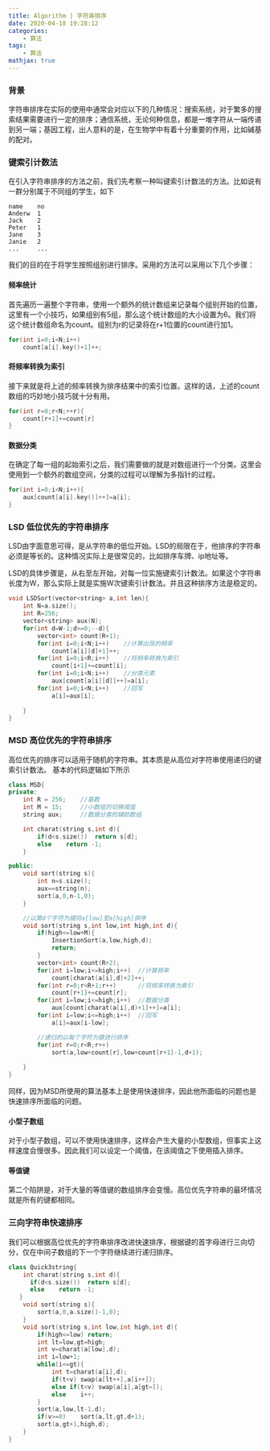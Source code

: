 ```yaml
---
title: Algorithm | 字符串排序
date: 2020-04-18 19:28:12
categories:
    - 算法
tags: 
    - 算法
mathjax: true
---
```


### 背景

字符串排序在实际的使用中通常会对应以下的几种情况：搜索系统，对于繁多的搜索结果需要进行一定的排序；通信系统，无论何种信息，都是一堆字符从一端传递到另一端；基因工程，出人意料的是，在生物学中有着十分重要的作用，比如碱基的配对。
<!--more-->
### 键索引计数法

在引入字符串排序的方法之前，我们先考察一种叫键索引计数法的方法。比如说有一群分别属于不同组的学生，如下

```
name	no
Anderw	1
Jack	2
Peter	1
Jane	3
Janie	2
...		...
```

我们的目的在于将学生按照组别进行排序。采用的方法可以采用以下几个步骤：

#### 频率统计

首先遍历一遍整个字符串，使用一个额外的统计数组来记录每个组别开始的位置，这里有一个小技巧，如果组别有5组，那么这个统计数组的大小设置为6。我们将这个统计数组命名为count。组别为r的记录将在r+1位置的count进行加1。

```c++
for(int i=0;i<N;i++)
	count[a[i].key()+1]++;
```

#### 将频率转换为索引

接下来就是将上述的频率转换为排序结果中的索引位置。这样的话，上述的count数组的巧妙地小技巧就十分有用。

```c++
for(int r=0;r<N;++r){
	count[r+1]+=count[r]
}
```

#### 数据分类

在确定了每一组的起始索引之后，我们需要做的就是对数组进行一个分类。这里会使用到一个额外的数组空间，分类的过程可以理解为多指针的过程。

```c++
for(int i=0;i<N;i++){
	aux[count[a[i].key()]++]=a[i];
}
```

### LSD 低位优先的字符串排序


LSD由字面意思可得，是从字符串的低位开始。LSD的局限在于，他排序的字符串必须是等长的。这种情况实际上是很常见的，比如排序车牌、ip地址等。


LSD的具体步骤是，从右至左开始，对每一位实施键索引计数法。如果这个字符串长度为W，那么实际上就是实施W次键索引计数法。并且这种排序方法是稳定的。

```c++
void LSDSort(vector<string> a,int len){
	int N=a.size();
	int R=256;
	vector<string> aux(N);
	for(int d=W-1;d>=0;--d){
		vector<int> count(R+1);
		for(int i=0;i<N;i++)	//计算出现的频率
			count[a[i][d]+1]++;
		for(int i=0;i<R;i++)	//将频率转换为索引
			count[i+1]+=count[i];
		for(int i=0;i<N;i++)	//分类元素
			aux[count[a[i][d]]++]=a[i];
		for(int i=0;i<N;i++)	//回写
			a[i]=aux[i];
		
	}
}
```

### MSD 高位优先的字符串排序
高位优先的排序可以适用于随机的字符串。其本质是从高位对字符串使用递归的键索引计数法。 基本的代码逻辑如下所示
```c++
class MSD{
private:
    int R = 256;    //基数
    int M = 15;     //小数组的切换阈值
    string aux;     //数据分类的辅助数组

    int charat(string s,int d){
        if(d<s.size())  return s[d];
        else    return -1;
    }

public:
    void sort(string s){
        int n=s.size();
        aux==string(n);
        sort(a,0,n-1,0);
    }

    //以第d个字符为键将a[low]至a[high]排序
    void sort(string s,int low,int high,int d){
        if(high<=low+M){
            InsertionSort(a,low,high,d);
            return;
        }
        vector<int> count(R+2);
        for(int i=low;i<=high;i++)  //计算频率
            count[charat(a[i],d)+2]++;
        for(int r=0;r<R+1;r++)      //将频率转换为索引
            count[r+1]+=count[r];
        for(int i=low;i<=high;i++)  //数据分类
            aux[count[charat(a[i],d)+1]++]=a[i];
        for(int i=low;i<=high;i++)  //回写
            a[i]=aux[i-low];

        //递归的以每个字符为键进行排序
        for(int r=0;r<R;r++)
            sort(a,low+count[r],low+count[r+1]-1,d+1);
        
    }
}
```

同样，因为MSD所使用的算法基本上是使用快速排序，因此他所面临的问题也是快速排序所面临的问题。

#### 小型子数组
对于小型子数组，可以不使用快速排序，这样会产生大量的小型数组，但事实上这样速度会慢很多。因此我们可以设定一个阈值，在该阈值之下使用插入排序。

#### 等值键
第二个陷阱是，对于大量的等值键的数组排序会变慢。高位优先字符串的最坏情况就是所有的键都相同。

### 三向字符串快速排序
我们可以根据高位优先的字符串排序改进快速排序，根据键的首字母进行三向切分，仅在中间子数组的下一个字符继续进行递归排序。
```c++
class Quick3string{
	int charat(string s,int d){
      if(d<s.size())  return s[d];
      else    return -1;
   }
	void sort(string s){
		sort(a,0,a.size()-1,0);
	}
	void sort(string s,int low,int high,int d){
		if(high<=low) return;
		int lt=low,gt=high;
		int v=charat(a[low],d);
		int i=low+1;
		while(i<=gt){
			int t=charat(a[i],d);
			if(t<v) swap(a[lt++],a[i++]);
			else if(t<v) swap(a[i],a[gt—]);
			else	i++;
		}
		sort(a,low,lt-1,d);
		if(v>=0)	sort(a,lt,gt,d+1);
		sort(a,gt+1,high,d);
	}
}
```







